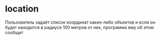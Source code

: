 # location
Пользователь задаёт список координат каких-либо объектов и если он будет находится в радиусе 100 метров от них, программа ему об этом сообщит
